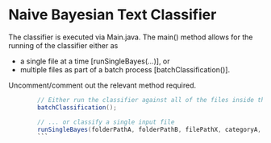 Naive Bayesian Text Classifier
==============================

The classifier is executed via Main.java. The main() method allows for the running of the classifier either as
* a single file at a time [runSingleBayes(...)], or
* multiple files as part of a batch process [batchClassification()].

Uncomment/comment out the relevant method required.

```Java
		// Either run the classifier against all of the files inside the given folder ...
		batchClassification();

		// ... or classify a single input file
		runSingleBayes(folderPathA, folderPathB, filePathX, categoryA, categoryB, A, B);
		```
